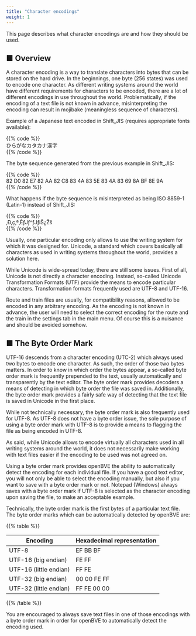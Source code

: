 ```yaml
---
title: "Character encodings"
weight: 1
---
```


This page describes what character encodings are and how they should be used.

■ Overview
------

A character encoding is a way to translate characters into bytes that can be stored on the hard drive. In the beginnings, one byte (256 states) was used to encode one character. As different writing systems around the world have different requirements for characters to be encoded, there are a lot of different encodings in use throughout the world. Problematically, if the encoding of a text file is not known in advance, misinterpreting the encoding can result in mojibake (meaningless sequence of characters).

Example of a Japanese text encoded in Shift_JIS (requires appropriate fonts available):

{{% code %}}  
ひらがなカタカナ漢字  
{{% /code %}}

The byte sequence generated from the previous example in Shift_JIS:

{{% code %}}  
82 D0 82 E7 82 AA 82 C8 83 4A 83 5E 83 4A 83 69 8A BF 8E 9A  
{{% /code %}}

What happens if the byte sequence is misinterpreted as being ISO 8859-1 (Latin-1) instead of Shift_JIS: 

{{% code %}}  
‚Ð‚ç‚ª‚ÈƒJƒ^ƒJƒiŠ¿Žš  
{{% /code %}}

Usually, one particular encoding only allows to use the writing system for which it was designed for. Unicode, a standard which covers basically all characters as used in writing systems throughout the world, provides a solution here.

While Unicode is wide-spread today, there are still some issues. First of all, Unicode is not directly a character encoding. Instead, so-called Unicode Transformation Formats (UTF) provide the means to encode particular characters. Transformation formats frequently used are UTF-8 and UTF-16.

Route and train files are usually, for compatibility reasons, allowed to be encoded in any arbitrary encoding. As the encoding is not known in advance, the user will need to select the correct encoding for the route and the train in the settings tab in the main menu. Of course this is a nuisance and should be avoided somehow.

## ■ The Byte Order Mark

UTF-16 descends from a character encoding (UTC-2) which always used two bytes to encode one character. As such, the order of those two bytes matters. In order to know in which order the bytes appear, a so-called byte order mark is frequently prepended to the text, usually automatically and transparently by the text editor. The byte order mark provides decoders a means of detecting in which byte order the file was saved in. Additionally, the byte order mark provides a fairly safe way of detecting that the text file is saved in Unicode in the first place.

While not technically necessary, the byte order mark is also frequently used for UTF-8. As UTF-8 does not have a byte order issue, the sole purpose of using a byte order mark with UTF-8 is to provide a means to flagging the file as being encoded in UTF-8.

As said, while Unicode allows to encode virtually all characters used in all writing systems around the world, it does not necessarily make working with text files easier if the encoding to be used was not agreed on.

Using a byte order mark provides openBVE the ability to automatically detect the encoding for each individual file. If you have a good text editor, you will not only be able to select the encoding manually, but also if you want to save with a byte order mark or not. Notepad (Windows) always saves with a byte order mark if UTF-8 is selected as the character encoding upon saving the file, to make an acceptable example.

Technically, the byte order mark is the first bytes of a particular text file. The byte order marks which can be automatically detected by openBVE are:

{{% table %}}

| Encoding               | Hexadecimal representation |
| ---------------------- | -------------------------- |
| UTF-8                  | EF BB BF                   |
| UTF-16 (big endian)    | FE FF                      |
| UTF-16 (little endian) | FF FE                      |
| UTF-32 (big endian)    | 00 00 FE FF                |
| UTF-32 (little endian) | FF FE 00 00                |

{{% /table %}}

You are encouraged to always save text files in one of those encodings with a byte order mark in order for openBVE to automatically detect the encoding used.